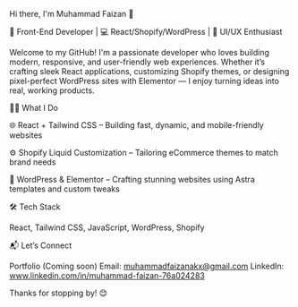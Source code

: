Hi there, I'm Muhammad Faizan 👋

🚀 Front-End Developer | 💻 React/Shopify/WordPress | 🎨 UI/UX Enthusiast

Welcome to my GitHub! I'm a passionate developer who loves building modern, responsive, and user-friendly web experiences. Whether it’s crafting sleek React applications, customizing Shopify themes, or designing pixel-perfect WordPress sites with Elementor — I enjoy turning ideas into real, working products.

👨‍💻 What I Do

🌐 React + Tailwind CSS – Building fast, dynamic, and mobile-friendly websites

⚙️ Shopify Liquid Customization – Tailoring eCommerce themes to match brand needs

🧩 WordPress & Elementor – Crafting stunning websites using Astra templates and custom tweaks

🛠️ Tech Stack

React, Tailwind CSS, JavaScript, WordPress, Shopify

📬 Let’s Connect

Portfolio (Coming soon)
Email: muhammadfaizanakx@gmail.com
LinkedIn: www.linkedin.com/in/muhammad-faizan-76a024283

Thanks for stopping by! 😊
